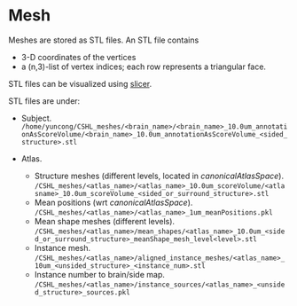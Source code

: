 # Mesh

Meshes are stored as STL files.
An STL file contains 
- 3-D coordinates of the vertices 
- a (n,3)-list of vertex indices; each row represents a triangular face.

STL files can be visualized using [slicer](https://download.slicer.org/).

STL files are under:
- Subject.
`/home/yuncong/CSHL_meshes/<brain_name>/<brain_name>_10.0um_annotationAsScoreVolume/<brain_name>_10.0um_annotationAsScoreVolume_<sided_structure>.stl`

- Atlas.
  - Structure meshes (different levels, located in _canonicalAtlasSpace_).  `/CSHL_meshes/<atlas_name>/<atlas_name>_10.0um_scoreVolume/<atlasname>_10.0um_scoreVolume_<sided_or_surround_structure>.stl`
  - Mean positions (wrt _canonicalAtlasSpace_). `/CSHL_meshes/<atlas_name>/<atlas_name>_1um_meanPositions.pkl`
  - Mean shape meshes (different levels). `/CSHL_meshes/<atlas_name>/mean_shapes/<atlas_name>_10.0um_<sided_or_surround_structure>_meanShape_mesh_level<level>.stl`
  - Instance mesh. `/CSHL_meshes/<atlas_name>/aligned_instance_meshes/<atlas_name>_10um_<unsided_structure>_<instance_num>.stl`
  - Instance number to brain/side map. `/CSHL_meshes/<atlas_name>/instance_sources/<atlas_name>_<unsided_structure>_sources.pkl`
